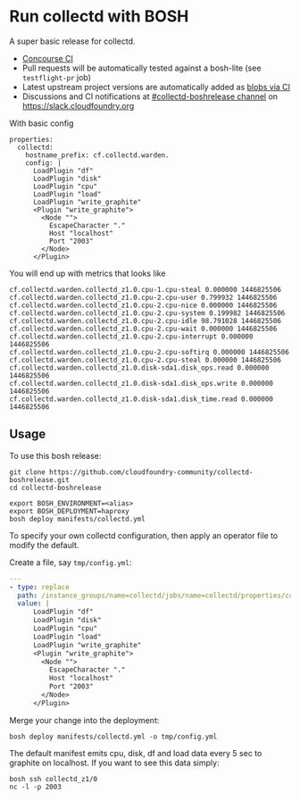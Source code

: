 # Run collectd with BOSH

A super basic release for collectd.

* [Concourse CI](https://ci.starkandwayne.com/teams/main/pipelines/collectd-boshrelease)
* Pull requests will be automatically tested against a bosh-lite (see `testflight-pr` job)
* Latest upstream project versions are automatically added as [blobs via CI](https://ci.starkandwayne.com/teams/main/pipelines/collectd-boshrelease?groups=blobs)
* Discussions and CI notifications at [#collectd-boshrelease channel](https://cloudfoundry.slack.com/messages/C6RAUJGUF/) on https://slack.cloudfoundry.org

With basic config

```
properties:
  collectd:
    hostname_prefix: cf.collectd.warden.
    config: |
      LoadPlugin "df"
      LoadPlugin "disk"
      LoadPlugin "cpu"
      LoadPlugin "load"
      LoadPlugin "write_graphite"
      <Plugin "write_graphite">
        <Node "">
          EscapeCharacter "."
          Host "localhost"
          Port "2003"
        </Node>
      </Plugin>
```

You will end up with metrics that looks like

```
cf.collectd.warden.collectd_z1.0.cpu-1.cpu-steal 0.000000 1446825506
cf.collectd.warden.collectd_z1.0.cpu-2.cpu-user 0.799932 1446825506
cf.collectd.warden.collectd_z1.0.cpu-2.cpu-nice 0.000000 1446825506
cf.collectd.warden.collectd_z1.0.cpu-2.cpu-system 0.199982 1446825506
cf.collectd.warden.collectd_z1.0.cpu-2.cpu-idle 98.791028 1446825506
cf.collectd.warden.collectd_z1.0.cpu-2.cpu-wait 0.000000 1446825506
cf.collectd.warden.collectd_z1.0.cpu-2.cpu-interrupt 0.000000 1446825506
cf.collectd.warden.collectd_z1.0.cpu-2.cpu-softirq 0.000000 1446825506
cf.collectd.warden.collectd_z1.0.cpu-2.cpu-steal 0.000000 1446825506
cf.collectd.warden.collectd_z1.0.disk-sda1.disk_ops.read 0.000000 1446825506
cf.collectd.warden.collectd_z1.0.disk-sda1.disk_ops.write 0.000000 1446825506
cf.collectd.warden.collectd_z1.0.disk-sda1.disk_time.read 0.000000 1446825506
```

## Usage

To use this bosh release:

```
git clone https://github.com/cloudfoundry-community/collectd-boshrelease.git
cd collectd-boshrelease

export BOSH_ENVIRONMENT=<alias>
export BOSH_DEPLOYMENT=haproxy
bosh deploy manifests/collectd.yml
```

To specify your own collectd configuration, then apply an operator file to modify the default.

Create a file, say `tmp/config.yml`:

```yaml
---
- type: replace
  path: /instance_groups/name=collectd/jobs/name=collectd/properties/collectd/config
  value: |
      LoadPlugin "df"
      LoadPlugin "disk"
      LoadPlugin "cpu"
      LoadPlugin "load"
      LoadPlugin "write_graphite"
      <Plugin "write_graphite">
        <Node "">
          EscapeCharacter "."
          Host "localhost"
          Port "2003"
        </Node>
      </Plugin>
```

Merge your change into the deployment:

```
bosh deploy manifests/collectd.yml -o tmp/config.yml
```

The default manifest emits cpu, disk, df and load data every 5 sec to
graphite on localhost. If you want to see this data simply:

```
bosh ssh collectd_z1/0
nc -l -p 2003
```
